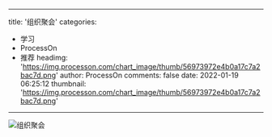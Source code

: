 
---
title: '组织聚会'
categories: 
 - 学习
 - ProcessOn
 - 推荐
headimg: 'https://img.processon.com/chart_image/thumb/56973972e4b0a17c7a2bac7d.png'
author: ProcessOn
comments: false
date: 2022-01-19 06:25:12
thumbnail: 'https://img.processon.com/chart_image/thumb/56973972e4b0a17c7a2bac7d.png'
---

<div>   
<img class="thumb" alt="组织聚会" src="https://img.processon.com/chart_image/thumb/56973972e4b0a17c7a2bac7d.png" referrerpolicy="no-referrer">
<p></p>  
</div>
            